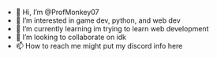 - 👋 Hi, I’m @ProfMonkey07
- 👀 I’m interested in game dev, python, and web dev
- 🌱 I’m currently learning im trying to learn web development
- 💞️ I’m looking to collaborate on idk
- 📫 How to reach me might put my discord info here

<!---
ProfMonkey07/ProfMonkey07 is a ✨ special ✨ repository because its `README.md` (this file) appears on your GitHub profile.
You can click the Preview link to take a look at your changes.
--->
